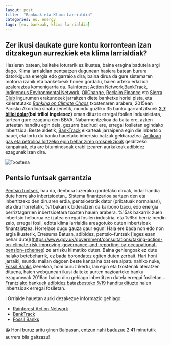 ```yaml
---
layout: post
title:  "Bankuak eta Klima Larrialdia"
categories: eu, energy
tags: [eu, bankuak, klima larrialdia]
---
```


## Zer ikusi daukate gure kontu korrontean izan ditzakegun aurrezkiek eta klima larrialdiak? 
Hasieran batean, baliteke loturarik ez ikustea, baina eragina badutela argi dago. Klima larrialdian pentsatzen dugunean hasiera batean burura datorkiguna  energia edo garraioa dira; baina dirua da gure sistemaren motorra izanik eta banketxeak honen gordailu, haien arteko erlazioa azaleraztea komenigarria da. 
[Rainforest Action Network](https://www.ran.org/),[BankTrack](https://www.banktrack.org/), [Indigenous Environmental Network](https://www.ienearth.org/), [OilChange](http://oilchangeusa.org/), [Reclaim Finance](https://reclaimfinance.org/) eta [Sierra Club](https://www.sierraclub.org/) ingurumen erakundeek jarraitzen diete banketxe horiei pista, eta kaleratutako [*Banking on Climate Chaos*](https://www.ran.org/bankingonclimatechaos2021/) txostenaren arabera, 2015ean Parisko Akordioa sinatu zenetik, mundu guztiko 35 banku garrantzitsuek **[2,7 bilioi dolar](https://www.ran.org/bankingonclimatechange2020/)(bai trilioi ingelesez)** eman dituzte erregai fosilen industrietara, tartean gure ezaguna den BBVA.
Nabarmentzekoa da baita ere, azken urteetan handitu egin dela,  gezurra badirudi ere, erregai fosiletan egindako inbertsioa. 
Beste aldetik, [BankTrack](https://www.banktrack.org/) elkarteak jarraipena egin die inbertsio hauei, eta lortu du banku hauetako inbertsio batzuk geldiaraztea. [Artikoan gas eta petrolioa lortzeko egin behar ziren prospekzioak](https://www.banktrack.org/campaign/banks_climate_and_energy) gelditzeko kanpainak, eta are bituminosoak erabiltzearen aurkakoak adibidez ezagunak izan dira. 

![Txostena](https://www.ran.org/wp-content/themes/ran-2020/inc/assets/images/bcc2021/BOCC2021_cover.jpg)

## Pentsio funtsak garrantzia
[Pentsio funtsek](https://eu.wikipedia.org/wiki/Pentsio_funts), hau da, denbora luzerako gordetako diruak, indar handia dute horrelako inbertsioetan,. Sistema finantzarioa sartzen den eta inbertitzeko den diruaren erdia, pentsioetatik dator (pribatuak normalean), eta diru horretatik, %1 bakarrik bideratzen da karbono baxu, edo energia berriztagarrien inbertsioetara txosten hauen arabera. 
%15ak bakarrik zuen inbertsio helburua ez izatea erregai fosilen industria, eta %65ri berriz berdin zaio, erregai fosil, edota klima larrialdia areagotuko duten inbertsioak finantziatzea. Horrelaxe dugu gauza gaur egun! Hala ere bada non edo non argia ikusterik,  Erresuma Batuan, adibidez, pentsio-funtsak [legez esan behar dute]((https://www.gov.uk/government/consultations/taking-action-on-climate-risk-improving-governance-and-reporting-by-occupational-pension-schemes) ze arrisku klimatiko duten. Baina gehiengoak ez dute halako betebeharrik, ez bada borondatez egiten duten zerbait. 
Hari honi jarraiki, mundu mailan dagoen beste kanpaina bat ere aipatu nahiko nuke, [Fossil Banks](https://www.fossilbanks.org) izenekoa, honi buruz ikertu, lan egin eta txostenak ateratzen dituena, haien webgunean ikusi daiteke aurten nazioarteko banku ezagunenak 2016an baino diru gehiago inbertitzen dutela erregai fosiletan... [Frantziako bankuek adibidez batazbesteko %19 handitu dituzte](https://www.liberation.fr/environnement/climat/climat-les-banques-francaises-championnes-europeennes-du-financement-des-energies-fossiles-en-2020-20210324_BKBJ76DAGFA7DAWZQNXEX5XZOU/) haien inbertsioak erregai fosiletan.

ℹ️ Orrialde hauetan aurki dezakezue informazio gehiago: 
- [Rainforest Action Network](https://www.ran.org/)
- [BankTrack](https://www.banktrack.org/)
- [Fossil Banks](https://www.fossilbanks.org)

📻 Honi buruz aritu ginen Baipasan, [entzun nahi baduzue ](https://euskalpmdeus-vh.akamaihd.net/multimedia/audios/2021/02/08/2725068/20210208_19083401_0013415955_002_001_BAIPASA__202.mp3) 2:41 minututik aurrera bila gaitzazu!


